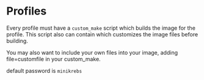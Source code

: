 # Profiles

Every profile must have a `custom_make` script which builds the image for the
profile. This script also can contain which customizes the image files before
building.

You may also want to include your own files into your image, adding file=customfile in your custom\_make.

default password is `minikrebs`
